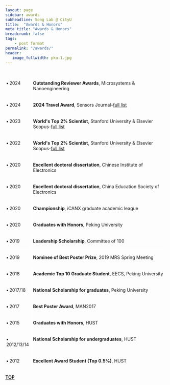 ```yaml
---
layout: page
sidebar: awards
subheadline: Song Lab @ CityU
title:  "Awards & Honors"
meta_title: "Awards & Honors"
breadcrumb: false
tags:
    - post format
permalink: "/awards/"
header:
   image_fullwidth: pku-1.jpg
---
```

<br>

<div style="display: flex;">
<div style="flex: 3; border: 1px solid white; margin: 1px; padding: 1px;">
 <p><b>▪   </b>2024</p></div>






<div style="flex: 16; border: 1px solid white; margin: 1px; padding: 1px;">
<p><b>Outstanding Reviewer Awards</b>, Microsystems & Nanoengineering</p></div>


</div>

<div style="display: flex;">
<div style="flex: 3; border: 1px solid white; margin: 1px; padding: 1px;">
 <p><b>▪   </b>2024</p></div>





<div style="flex: 16; border: 1px solid white; margin: 1px; padding: 1px;">
<p><b>2024 Travel Award</b>, Sensors Journal-<a href="https://www.mdpi.com/journal/sensors/awards/2218">full list</a></p></div>


</div>


<div style="display: flex;">


<div style="flex: 3; border: 1px solid white; margin: 1px; padding: 1px;">
 <p><b>▪   </b>2023</p></div>


<div style="flex: 16; border: 1px solid white; margin: 1px; padding: 1px;">
<p><b>World's Top 2% Scientist</b>, Stanford University & Elsevier Scopus-<a href="https://elsevier.digitalcommonsdata.com/datasets/btchxktzyw/6">full list</a></p></div>




</div>

<div style="display: flex;">
<div style="flex: 3; border: 1px solid white; margin: 1px; padding: 1px;">
 <p><b>▪   </b>2022</p></div>

<div style="flex: 16; border: 1px solid white; margin: 1px; padding: 1px;">



<p><b>World's Top 2% Scientist</b>, Stanford University & Elsevier Scopus-<a href="https://elsevier.digitalcommonsdata.com/datasets/btchxktzyw/5">full list</a></p></div>

</div>

<div style="display: flex;">


<div style="flex: 3; border: 1px solid white; margin: 1px; padding: 1px;">
 <p><b>▪   </b>2020</p></div>



<div style="flex: 16; border: 1px solid white; margin: 1px; padding: 1px;">



<p><b>Excellent doctoral dissertation</b>, Chinese Institute of Electronics</p></div>

</div>

<div style="display: flex;">


<div style="flex: 3; border: 1px solid white; margin: 1px; padding: 1px;">
 <p><b>▪  </b>2020</p></div>



<div style="flex: 16; border: 1px solid white; margin: 1px; padding: 1px;">



<p><b>Excellent doctoral dissertation</b>, China Education Society of Electronics</p></div>

</div>

<div style="display: flex;">


<div style="flex: 3; border: 1px solid white; margin: 1px; padding: 1px;">
 <p><b>▪  </b>2020</p></div>



<div style="flex: 16; border: 1px solid white; margin: 1px; padding: 1px;">



<p><b>Championship</b>, iCANX graduate academic league</p></div>

</div>

<div style="display: flex;">


<div style="flex: 3; border: 1px solid white; margin: 1px; padding: 1px;">
 <p><b>▪  </b>2020</p></div>



<div style="flex: 16; border: 1px solid white; margin: 1px; padding: 1px;">



<p><b>Graduates with Honors</b>, Peking University</p></div>

</div>

<div style="display: flex;">


<div style="flex: 3; border: 1px solid white; margin: 1px; padding: 1px;">
 <p><b>▪  </b>2019</p></div>



<div style="flex: 16; border: 1px solid white; margin: 1px; padding: 1px;">



<p><b>Leadership Scholarship</b>, Committee of 100</p></div>

</div>

<div style="display: flex;">


<div style="flex: 3; border: 1px solid white; margin: 1px; padding: 1px;">
 <p><b>▪  </b>2019</p></div>



<div style="flex: 16; border: 1px solid white; margin: 1px; padding: 1px;">



<p><b>Nominee of Best Poster Prize</b>, 2019 MRS Spring Meeting</p></div>

</div>

<div style="display: flex;">


<div style="flex: 3; border: 1px solid white; margin: 1px; padding: 1px;">
 <p><b>▪  </b>2018</p></div>



<div style="flex: 16; border: 1px solid white; margin: 1px; padding: 1px;">



<p><b>Academic Top 10 Graduate Student</b>, EECS, Peking University</p></div>

</div>

<div style="display: flex;">

<div style="flex: 3; border: 1px solid white; margin: 1px; padding: 1px;">
 <p><b>▪  </b>2017/18</p></div>



<div style="flex: 16; border: 1px solid white; margin: 1px; padding: 1px;">



<p><b>National Scholarship for graduates</b>, Peking University</p></div>

</div>

<div style="display: flex;">


<div style="flex: 3; border: 1px solid white; margin: 1px; padding: 1px;">
 <p><b>▪  </b>2017</p></div>



<div style="flex: 16; border: 1px solid white; margin: 1px; padding: 1px;">



<p><b>Best Poster Award</b>, MAN2017</p></div>

</div>

<div style="display: flex;">


<div style="flex: 3; border: 1px solid white; margin: 1px; padding: 1px;">
 <p><b>▪  </b>2015</p></div>



<div style="flex: 16; border: 1px solid white; margin: 1px; padding: 1px;">



<p><b>Graduates with Honors</b>, HUST</p></div>

</div>



<div style="display: flex;">

<div style="flex: 3; border: 1px solid white; margin: 1px; padding: 1px;">
 <p><b>▪  </b>2012/13/14</p></div>



<div style="flex: 16; border: 1px solid white; margin: 1px; padding: 1px;">



<p><b>National Scholarship for undergraduates</b>, HUST</p></div>

</div>

<div style="display: flex;">


<div style="flex: 3; border: 1px solid white; margin: 1px; padding: 1px;">
 <p><b>▪  </b>2012</p></div>



<div style="flex: 16; border: 1px solid white; margin: 1px; padding: 1px;">



<p><b>Excellent Award Student (Top 0.5%)</b>, HUST</p></div>

</div>

<br>

<div id="backtop">
  <b> <a href="#">TOP</a> </b>
</div>
